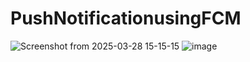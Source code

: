 # PushNotificationusingFCM
![Screenshot from 2025-03-28 15-15-15](https://github.com/user-attachments/assets/92932d4e-4ba5-4e94-bd87-fae4b32399d7)
![image](https://github.com/user-attachments/assets/25a5374a-0ab7-4e5b-9065-f6c819aa19ef)
